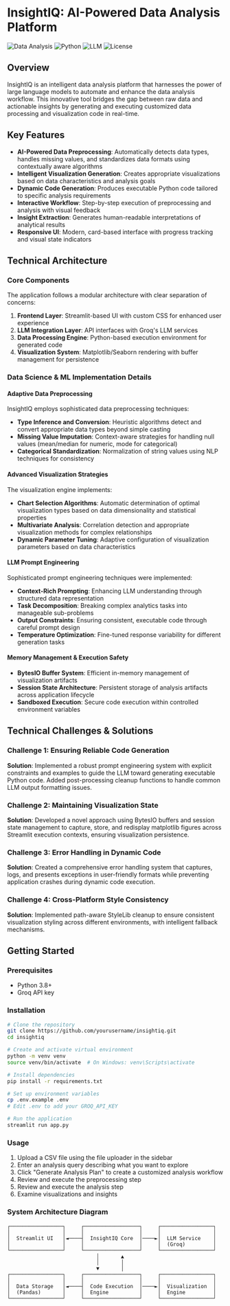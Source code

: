 # InsightIQ: AI-Powered Data Analysis Platform

![Data Analysis](https://img.shields.io/badge/Data%20Analysis-Automated-blue)
![Python](https://img.shields.io/badge/Python-3.8%2B-green)
![LLM](https://img.shields.io/badge/LLM-Integrated-purple)
![License](https://img.shields.io/badge/License-MIT-yellow)

## Overview

InsightIQ is an intelligent data analysis platform that harnesses the power of large language models to automate and enhance the data analysis workflow. This innovative tool bridges the gap between raw data and actionable insights by generating and executing customized data processing and visualization code in real-time.

## Key Features

- **AI-Powered Data Preprocessing**: Automatically detects data types, handles missing values, and standardizes data formats using contextually aware algorithms
- **Intelligent Visualization Generation**: Creates appropriate visualizations based on data characteristics and analysis goals
- **Dynamic Code Generation**: Produces executable Python code tailored to specific analysis requirements
- **Interactive Workflow**: Step-by-step execution of preprocessing and analysis with visual feedback
- **Insight Extraction**: Generates human-readable interpretations of analytical results
- **Responsive UI**: Modern, card-based interface with progress tracking and visual state indicators

## Technical Architecture

### Core Components

The application follows a modular architecture with clear separation of concerns:

1. **Frontend Layer**: Streamlit-based UI with custom CSS for enhanced user experience
2. **LLM Integration Layer**: API interfaces with Groq's LLM services
3. **Data Processing Engine**: Python-based execution environment for generated code
4. **Visualization System**: Matplotlib/Seaborn rendering with buffer management for persistence

### Data Science & ML Implementation Details

#### Adaptive Data Preprocessing

InsightIQ employs sophisticated data preprocessing techniques:

- **Type Inference and Conversion**: Heuristic algorithms detect and convert appropriate data types beyond simple casting
- **Missing Value Imputation**: Context-aware strategies for handling null values (mean/median for numeric, mode for categorical)
- **Categorical Standardization**: Normalization of string values using NLP techniques for consistency

#### Advanced Visualization Strategies

The visualization engine implements:

- **Chart Selection Algorithms**: Automatic determination of optimal visualization types based on data dimensionality and statistical properties
- **Multivariate Analysis**: Correlation detection and appropriate visualization methods for complex relationships
- **Dynamic Parameter Tuning**: Adaptive configuration of visualization parameters based on data characteristics

#### LLM Prompt Engineering

Sophisticated prompt engineering techniques were implemented:

- **Context-Rich Prompting**: Enhancing LLM understanding through structured data representation
- **Task Decomposition**: Breaking complex analytics tasks into manageable sub-problems
- **Output Constraints**: Ensuring consistent, executable code through careful prompt design
- **Temperature Optimization**: Fine-tuned response variability for different generation tasks

#### Memory Management & Execution Safety

- **BytesIO Buffer System**: Efficient in-memory management of visualization artifacts
- **Session State Architecture**: Persistent storage of analysis artifacts across application lifecycle
- **Sandboxed Execution**: Secure code execution within controlled environment variables

## Technical Challenges & Solutions

### Challenge 1: Ensuring Reliable Code Generation

**Solution**: Implemented a robust prompt engineering system with explicit constraints and examples to guide the LLM toward generating executable Python code. Added post-processing cleanup functions to handle common LLM output formatting issues.

### Challenge 2: Maintaining Visualization State

**Solution**: Developed a novel approach using BytesIO buffers and session state management to capture, store, and redisplay matplotlib figures across Streamlit execution contexts, ensuring visualization persistence.

### Challenge 3: Error Handling in Dynamic Code

**Solution**: Created a comprehensive error handling system that captures, logs, and presents exceptions in user-friendly formats while preventing application crashes during dynamic code execution.

### Challenge 4: Cross-Platform Style Consistency

**Solution**: Implemented path-aware StyleLib cleanup to ensure consistent visualization styling across different environments, with intelligent fallback mechanisms.

## Getting Started

### Prerequisites

- Python 3.8+
- Groq API key

### Installation

```bash
# Clone the repository
git clone https://github.com/yourusername/insightiq.git
cd insightiq

# Create and activate virtual environment
python -m venv venv
source venv/bin/activate  # On Windows: venv\Scripts\activate

# Install dependencies
pip install -r requirements.txt

# Set up environment variables
cp .env.example .env
# Edit .env to add your GROQ_API_KEY

# Run the application
streamlit run app.py
```

### Usage
1. Upload a CSV file using the file uploader in the sidebar
2. Enter an analysis query describing what you want to explore
3. Click "Generate Analysis Plan" to create a customized analysis workflow
4. Review and execute the preprocessing step
5. Review and execute the analysis step
6. Examine visualizations and insights

### System Architecture Diagram

```
┌─────────────────┐     ┌──────────────────┐     ┌─────────────────┐
│                 │     │                  │     │                 │
│  Streamlit UI   │◄────┤  InsightIQ Core  │────►│  LLM Service    │
│                 │     │                  │     │  (Groq)         │
└─────────────────┘     └──────────────────┘     └─────────────────┘
                             │       ▲
                             │       │
                             ▼       │
┌─────────────────┐     ┌──────────────────┐     ┌─────────────────┐
│                 │     │                  │     │                 │
│  Data Storage   │◄────┤  Code Execution  │────►│  Visualization  │
│  (Pandas)       │     │  Engine          │     │  Engine         │
└─────────────────┘     └──────────────────┘     └─────────────────┘
```
